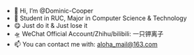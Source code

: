- 👋 Hi, I’m @Dominic-Cooper
- 👀 Student in RUC, Major in Computer Science & Technology 
- 😋 Just do it & Just lose it
- 🛸 WeChat Official Account/Zhihu/bilibili:  一只钾离子
- 📫 You can contact me with: aloha_mail@163.com

<!---
Dominic-Cooper/Dominic-Cooper is a ✨ special ✨ repository because its `README.md` (this file) appears on your GitHub profile.
You can click the Preview link to take a look at your changes.
--->
